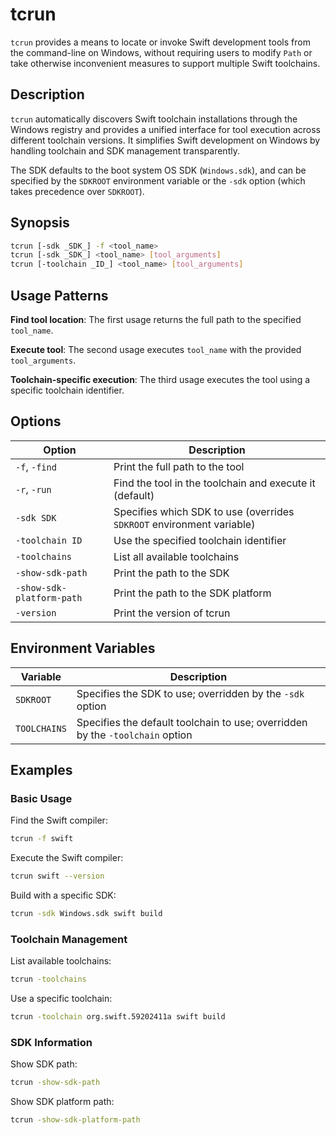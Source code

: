 # tcrun

`tcrun` provides a means to locate or invoke Swift development tools from the command-line on Windows, without requiring users to modify `Path` or take otherwise inconvenient measures to support multiple Swift toolchains.

## Description

`tcrun` automatically discovers Swift toolchain installations through the Windows registry and provides a unified interface for tool execution across different toolchain versions. It simplifies Swift development on Windows by handling toolchain and SDK management transparently.

The SDK defaults to the boot system OS SDK (`Windows.sdk`), and can be specified by the `SDKROOT` environment variable or the `-sdk` option (which takes precedence over `SDKROOT`).

## Synopsis

```bash
tcrun [-sdk _SDK_] -f <tool_name>
tcrun [-sdk _SDK_] <tool_name> [tool_arguments]
tcrun [-toolchain _ID_] <tool_name> [tool_arguments]
```

## Usage Patterns

**Find tool location**: The first usage returns the full path to the specified `tool_name`.

**Execute tool**: The second usage executes `tool_name` with the provided `tool_arguments`.

**Toolchain-specific execution**: The third usage executes the tool using a specific toolchain identifier.

## Options

| Option | Description |
|--------|-------------|
| `-f`, `-find` | Print the full path to the tool |
| `-r`, `-run` | Find the tool in the toolchain and execute it (default) |
| `-sdk SDK` | Specifies which SDK to use (overrides `SDKROOT` environment variable) |
| `-toolchain ID` | Use the specified toolchain identifier |
| `-toolchains` | List all available toolchains |
| `-show-sdk-path` | Print the path to the SDK |
| `-show-sdk-platform-path` | Print the path to the SDK platform |
| `-version` | Print the version of tcrun |

## Environment Variables

| Variable | Description |
|----------|-------------|
| `SDKROOT` | Specifies the SDK to use; overridden by the `-sdk` option |
| `TOOLCHAINS` | Specifies the default toolchain to use; overridden by the `-toolchain` option |

## Examples

### Basic Usage

Find the Swift compiler:
```bash
tcrun -f swift
```

Execute the Swift compiler:
```bash
tcrun swift --version
```

Build with a specific SDK:
```bash
tcrun -sdk Windows.sdk swift build
```

### Toolchain Management

List available toolchains:
```bash
tcrun -toolchains
```

Use a specific toolchain:
```bash
tcrun -toolchain org.swift.59202411a swift build
```

### SDK Information

Show SDK path:
```bash
tcrun -show-sdk-path
```

Show SDK platform path:
```bash
tcrun -show-sdk-platform-path
```

